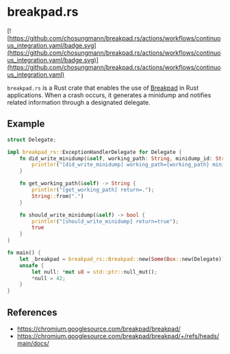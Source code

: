 # breakpad.rs

[![https://github.com/chosungmann/breakpad.rs/actions/workflows/continuous_integration.yaml/badge.svg](https://github.com/chosungmann/breakpad.rs/actions/workflows/continuous_integration.yaml/badge.svg)](https://github.com/chosungmann/breakpad.rs/actions/workflows/continuous_integration.yaml)

`breakpad.rs` is a Rust crate that enables the use of [Breakpad](https://chromium.googlesource.com/breakpad/breakpad) in Rust applications. When a crash occurs, it generates a minidump and notifies related information through a designated delegate.

## Example

```rust
struct Delegate;

impl breakpad_rs::ExceptionHandlerDelegate for Delegate {
    fn did_write_minidump(&self, working_path: String, minidump_id: String) {
        println!("[did_write_minidump] working_path={working_path} minidump_id={minidump_id}");
    }

    fn get_working_path(&self) -> String {
        println!("[get_working_path] return=.");
        String::from(".")
    }

    fn should_write_minidump(&self) -> bool {
        println!("[should_write_minidump] return=true");
        true
    }
}

fn main() {
    let _breakpad = breakpad_rs::Breakpad::new(Some(Box::new(Delegate)));
    unsafe {
        let null: *mut u8 = std::ptr::null_mut();
        *null = 42;
    }
}
```

## References

* https://chromium.googlesource.com/breakpad/breakpad/
* https://chromium.googlesource.com/breakpad/breakpad/+/refs/heads/main/docs/
